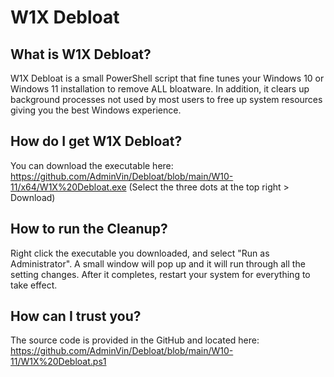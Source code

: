 # W1X Debloat


## What is W1X Debloat?
W1X Debloat is a small PowerShell script that fine tunes your Windows 10 or Windows 11 installation to remove ALL bloatware.  In addition, it clears up background processes not used by most users to free up system resources giving you the best Windows experience.

## How do I get W1X Debloat?
You can download the executable here:
https://github.com/AdminVin/Debloat/blob/main/W10-11/x64/W1X%20Debloat.exe
(Select the three dots at the top right > Download)

## How to run the Cleanup?
Right click the executable you downloaded, and select "Run as Administrator".  A small window will pop up and it will run through all the setting changes.  After it completes, restart your system for everything to take effect.

## How can I trust you?
The source code is provided in the GitHub and located here:
https://github.com/AdminVin/Debloat/blob/main/W10-11/W1X%20Debloat.ps1
